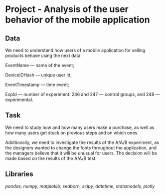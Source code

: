 # Project - Analysis of the user behavior of the mobile application


## Data

We need to understand how users of a mobile application for selling products behave using the next data:

EventName — name of the event;

DeviceIDHash — unique user id;

EventTimestamp — time event;

ExpId — number of experiment: 246 and 247 — control groups, and 248 — experimental.

## Task

We need to study how and how many users make a purchase, as well as how many users get stuck on previous steps and on which ones.

Additionally, we need to investigate the results of the A/A/B experiment, as the designers wanted to change the fonts throughout the application, and the managers believe that it will be unusual for users. The decision will be made based on the results of the A/A/B test.

## Libraries
*pandas, numpy, matplotlib, seaborn, scipy, datetime, statsmodels, plotly*
